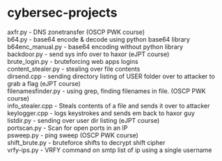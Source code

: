 # cybersec-projects

  axfr.py - DNS zonetransfer (OSCP PWK course)  
  b64.py - base64 encode & decode using python base64 library  
  b64enc_manual.py - base64 encoding without python library  
  backdoor.py - send sys info over to haxor (eJPT course)  
  brute_login.py - bruteforcing web apps logins  
  content_stealer.py - stealing over file contents  
  dirsend.cpp - sending directory listing of USER folder over to attacker to grab a flag (eJPT course)  
  filenamesfinder.py - using grep, finding filenames in file. (OSCP PWK course)  
  info_stealer.cpp - Steals contents of a file and sends it over to attacker  
  keylogger.cpp - logs keystrokes and sends em back to haxor guy  
  listdir.py - sending over user dir listing (eJPT course)  
  portscan.py - Scan for open ports in an IP  
  psweep.py - ping sweep (OSCP PWK course)  
  shift_brute.py - bruteforce shifts to decrypt shift cipher  
  vrfy-ips.py - VRFY command on smtp list of ip using a single username
